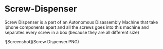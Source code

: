 # Screw-Dispenser
Screw Dispenser is a part of an Autonomous Disassembly Machine that take iphone components apart and all the screws goes into this machine
and separates every screw in a box (because they are all different size)


![Screenshot](Screw Dispenser.PNG)
